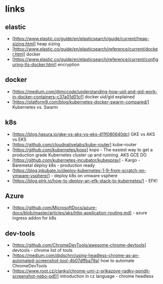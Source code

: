 # links
## elastic
* [https://www.elastic.co/guide/en/elasticsearch/guide/current/heap-sizing.html] heap sizing
* [https://www.elastic.co/guide/en/elasticsearch/reference/current/docker.html] docker
* [https://www.elastic.co/guide/en/elasticsearch/reference/current/configuring-tls-docker.html] encryption
## docker
* [https://medium.com/@mccode/understanding-how-uid-and-gid-work-in-docker-containers-c37a01d01cf] docker uid/gid explained
* [https://platform9.com/blog/kubernetes-docker-swarm-compared/] Kubernetes vs. Swarm
## k8s
* [https://blog.hasura.io/gke-vs-aks-vs-eks-411f080640dc] GKE vs AKS vs EKS
* [https://github.com/cloudnativelabs/kube-router] kube-router
* [https://github.com/kubernetes/kops] kops - The easiest way to get a production grade Kubernetes cluster up and running. AKS GCE DO
* [https://github.com/kubernetes-incubator/kubespray] - Kargo - Baremetal deploy k8s - production ready
* [https://blog.inkubate.io/deploy-kubernetes-1-9-from-scratch-on-vmware-vsphere/] - deploy k8s on vmware vsphere
* [https://blog.ptrk.io/how-to-deploy-an-efk-stack-to-kubernetes/] - EFK!
## Azure
* [https://github.com/MicrosoftDocs/azure-docs/blob/master/articles/aks/http-application-routing.md] - azure ingress addon for k8s


## dev-tools
* [https://github.com/ChromeDevTools/awesome-chrome-devtools] devtools - chrome list of tools
* [https://medium.com/@dschnr/using-headless-chrome-as-an-automated-screenshot-tool-4b07dffba79a] how to automate ChromeDevTools
* [https://www.root.cz/clanky/chrome-umi-z-prikazove-radky-poridit-screenshot-nebo-pdf/] introduction in cz language - chrome headless
